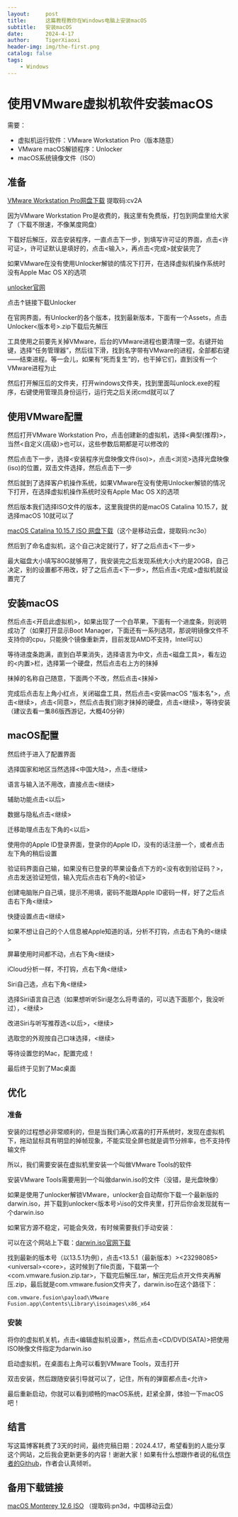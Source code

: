 ```yaml
---
layout:     post
title:      这篇教程教你在Windows电脑上安装macOS
subtitle:   安装macOS
date:       2024-4-17
author:     TigerXiaoxi
header-img: img/the-first.png
catalog: false
tags:
    - Windows
---
```



# 使用VMware虚拟机软件安装macOS

需要：

- 虚拟机运行软件：VMware Workstation Pro（版本随意）
- VMware macOS解锁程序：Unlocker
- macOS系统镜像文件（ISO）






准备
------------

[VMware Workstation Pro网盘下载](https://caiyun.139.com/m/i?1A5Cvaun8nrql) 提取码:cv2A

因为VMware Workstation Pro是收费的，我这里有免费版，打包到网盘里给大家了（下载不限速，不像某度网盘）

下载好后解压，双击安装程序，一直点击下一步，到填写许可证的界面，点击<许可证>，许可证默认是填好的，点击<输入>，再点击<完成>就安装完了

如果VMware在没有使用Unlocker解锁的情况下打开，在选择虚拟机操作系统时没有Apple Mac OS X的选项

[unlocker官网](https://github.com/DrDonk/unlocker/releases)

点击↑链接下载Unlocker

在官网界面，有Unlocker的各个版本，找到最新版本，下面有一个Assets，点击Unlocker<版本号>.zip下载后先解压

工具使用之前要先关掉VMware，后台的VMware进程也要清理一空。右键开始键，选择“任务管理器”，然后往下滑，找到名字带有VMware的进程，全部都右键——结束进程。等一会儿，如果有“死而复生”的，也干掉它们，直到没有一个VMware进程为止

然后打开解压后的文件夹，打开windows文件夹，找到里面叫unlock.exe的程序，右键使用管理员身份运行，运行完之后关闭cmd就可以了

使用VMware配置
------------

然后打开VMware Workstation Pro，点击创建新的虚拟机，选择<典型(推荐)>，当然<自定义(高级)>也可以，这些参数后期都是可以修改的

然后点击下一步，选择<安装程序光盘映像文件(iso)>，点击<浏览>选择光盘映像(iso)的位置，双击文件选择，然后点击下一步

然后就到了选择客户机操作系统，如果VMware在没有使用Unlocker解锁的情况下打开，在选择虚拟机操作系统时没有Apple Mac OS X的选项

然后版本我们选择ISO文件的版本，这里我提供的是macOS Catalina 10.15.7，就选择macOS 10就可以了

[macOS Catalina 10.15.7 ISO 网盘下载](https://caiyun.139.com/m/i?2fALg7syUoC5n)（这个是移动云盘，提取码:nc3o）

然后到了命名虚拟机，这个自己决定就行了，好了之后点击<下一步>

最大磁盘大小填写80G就够用了，我安装完之后发现系统大小大约是20GB，自己决定，别的设置都不用改，好了之后点击<下一步>，然后点击<完成>虚拟机就设置完了

安装macOS
------------

然后点击<开启此虚拟机>，如果出现了一个白苹果，下面有一个进度条，则说明成功了（如果打开显示Boot Manager，下面还有一系列选项，那说明镜像文件不支持你的cpu，只能换个镜像重新弄，目前发现AMD不支持，Intel可以）

等待进度条跑满，直到白苹果消失，选择语言为中文，点击<磁盘工具>，看左边的<内置>栏，选择第一个硬盘，然后点击右上方的抹掉

抹掉的名称自己随意，下面两个不改，然后点击<抹掉>

完成后点击左上角小红点，关闭磁盘工具，然后点击<安装macOS "版本名">，点击<继续>，点击<同意>，然后点击我们刚才抹掉的硬盘，点击<继续>，等待安装（建议去看一集86版西游记，大概40分钟）

macOS配置
------------

然后终于进入了配置界面

选择国家和地区当然选择<中国大陆>，点击<继续>

语言与输入法不用改，直接点击<继续>

辅助功能点击<以后>

数据与隐私点击<继续>

迁移助理点击左下角的<以后>

使用你的Apple ID登录界面，登录你的Apple ID，没有的话注册一个，或者点击左下角的稍后设置

验证码界面自己输，如果没有已登录的苹果设备点下方的<没有收到验证码？>，点击发送验证短信，输入完后点击右下角的<验证>

创建电脑账户自己填，提示不用填，密码不能跟Apple ID密码一样，好了之后点击右下角<继续>

快捷设置点击<继续>

如果不想让自己的个人信息被Apple知道的话，分析不打钩，点击右下角的<继续>

屏幕使用时间都不动，点右下角<继续>

iCloud分析一样，不打钩，点右下角<继续>

Siri自己选，点右下角<继续>

选择Siri语言自己选（如果想听听Siri是怎么将粤语的，可以选下面那个，我没听过），<继续>

改进Siri与听写推荐选<以后>，<继续>

选取您的外观按自己口味选择，<继续>

等待设置您的Mac，配置完成！

最后终于见到了Mac桌面


优化
------------
### 准备

安装的过程想必非常顺利的，但是当我们满心欢喜的打开系统时，发现在虚拟机下，拖动鼠标具有明显的掉帧现象，不能实现全屏也就是调节分辨率，也不支持传输文件

所以，我们需要安装在虚拟机里安装一个叫做VMware Tools的软件

安装VMware Tools需要用到一个叫做darwin.iso的文件（没错，是光盘映像）

如果是使用了unlocker解锁VMware，unlocker会自动帮你下载一个最新版的darwin.iso，并下载到unlocker<版本号>\iso的文件夹里，打开后你会发现就有一个darwin.iso

如果官方源不稳定，可能会失效，有时候需要我们手动安装：

可以在这个网站上下载：[darwin.iso官网下载](http://softwareupdate.vmware.com/cds/vmw-desktop/fusion/)

找到最新的版本号（以13.5.1为例），点击<13.5.1（最新版本）>\<23298085>\<universal>\<core>，这时候到了file页面，下载第一个<com.vmware.fusion.zip.tar>，下载完后解压.tar，解压完后点开文件夹再解压.zip，最后就是com.vmware.fusion文件夹了，darwin.iso在这个路径下：

```
com.vmware.fusion\payload\VMware Fusion.app\Contents\Library\isoimages\x86_x64
```
### 安装

将你的虚拟机关机，点击<编辑虚拟机设置>，然后点击<CD/DVD(SATA)>把使用ISO映像文件指定为darwin.iso

启动虚拟机，在桌面右上角可以看到VMware Tools，双击打开

双击安装，然后跟随安装引导就可以了，记住，所有的弹窗都点击<允许>

最后重新启动，你就可以看到顺畅的macOS系统，赶紧全屏，体验一下macOS吧！

结言
------------
写这篇博客耗费了3天的时间，最终完稿日期：2024.4.17，希望看到的人能分享这个网站，之后我会更新更多的内容！谢谢大家！如果有什么想跟作者说的私信[作者的Github](https://github.com/tigerxiaoxi)，作者会认真倾听。

备用下载链接
------------
[macOS Monterey 12.6 ISO](https://caiyun.139.com/m/i?2fALgqtVuvpdh)  （提取码:pn3d，中国移动云盘）
